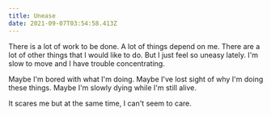 ```yaml
---
title: Unease
date: 2021-09-07T03:54:58.413Z
---
```

There is a lot of work to be done. A lot of things depend on me. There are a lot of other things that I would like to do. But I just feel so uneasy lately. I'm slow to move and I have trouble concentrating.

Maybe I'm bored with what I'm doing.
Maybe I've lost sight of why I'm doing these things.
Maybe I'm slowly dying while I'm still alive.

It scares me but at the same time, I can't seem to care.